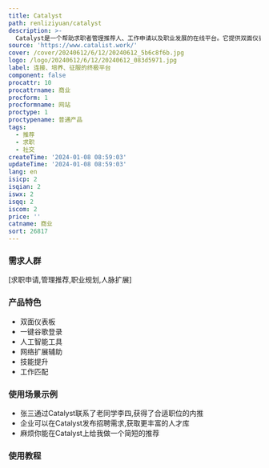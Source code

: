 ```yaml
---
title: Catalyst
path: renliziyuan/catalyst
description: >-
  Catalyst是一个帮助求职者管理推荐人、工作申请以及职业发展的在线平台。它提供双面仪表板,让求职者和推荐人可以轻松地互相连接和管理推荐。Catalyst还利用人工智能来分析简历,提升求职技能,评估工作匹配度。此外,Catalyst正在打造一个专业人士社区,以便用户可以联结和互动。
source: 'https://www.catalist.work/'
cover: /cover/20240612/6/12/20240612_5b6c8f6b.jpg
logo: /logo/20240612/6/12/20240612_083d5971.jpg
label: 连接、培养、征服的终极平台
component: false
procattr: 10
procattrname: 商业
procform: 1
procformname: 网站
proctype: 1
proctypename: 普通产品
tags:
  - 推荐
  - 求职
  - 社交
createTime: '2024-01-08 08:59:03'
updateTime: '2024-01-08 08:59:03'
lang: en
isicp: 2
isqian: 2
iswx: 2
isqq: 2
iscom: 2
price: ''
catname: 商业
sort: 26817
---
```




### 需求人群
[求职申请,管理推荐,职业规划,人脉扩展]

### 产品特色
- 双面仪表板
- 一键谷歌登录
- 人工智能工具
- 网络扩展辅助
- 技能提升
- 工作匹配

### 使用场景示例
- 张三通过Catalyst联系了老同学李四,获得了合适职位的内推
- 企业可以在Catalyst发布招聘需求,获取更丰富的人才库
- 麻烦你能在Catalyst上给我做一个简短的推荐

### 使用教程


  
